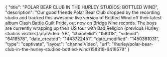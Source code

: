 {
    "title": "POLAR BEAR CLUB IN THE HURLEY STUDIOS: BOTTLED WIND",
    "description": "Our good friends Polar Bear Club dropped by the recording studio and tracked this awesome live version of Bottled Wind off their latest album Clash Battle Guilt Pride, out now on Bridge Nine records. The boys are currently wrapping up their US tour with Bad Religion (previous Hurley studios visitors).\n\nVideo: YB",
    "channelid": "158318",
    "videoid": "6418578",
    "date_created": "1443722451",
    "date_modified": "1450381031",
    "type": "captivate",
    "layout": "channelVideo",
    "url": "\/hurley\/polar-bear-club-in-the-hurley-studios-bottled-wind\/158318-6418578"
}